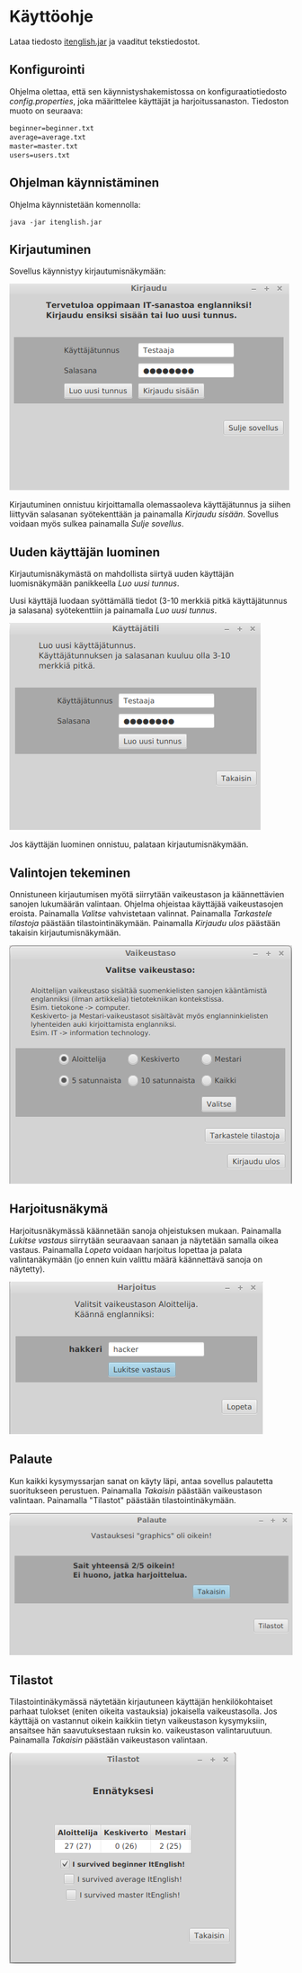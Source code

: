 # Käyttöohje

Lataa tiedosto [itenglish.jar](https://github.com/tietotuomas/ot-harjoitustyo/releases/tag/v1.0) ja vaaditut tekstiedostot.

## Konfigurointi

Ohjelma olettaa, että sen käynnistyshakemistossa on konfiguraatiotiedosto *config.properties*, joka määrittelee käyttäjät ja harjoitussanaston. Tiedoston muoto on seuraava:

```
beginner=beginner.txt
average=average.txt
master=master.txt
users=users.txt
```

## Ohjelman käynnistäminen

Ohjelma käynnistetään komennolla: 

```
java -jar itenglish.jar
```

## Kirjautuminen

Sovellus käynnistyy kirjautumisnäkymään:

<img src="https://github.com/tietotuomas/ot-harjoitustyo/blob/master/dokumentaatio/kuvat/kirjaudu.png?raw=true">

Kirjautuminen onnistuu kirjoittamalla olemassaoleva käyttäjätunnus ja siihen liittyvän salasanan syötekenttään ja painamalla *Kirjaudu sisään*. Sovellus voidaan myös sulkea painamalla *Sulje sovellus*.

## Uuden käyttäjän luominen

Kirjautumisnäkymästä on mahdollista siirtyä uuden käyttäjän luomisnäkymään panikkeella *Luo uusi tunnus*.

Uusi käyttäjä luodaan syöttämällä tiedot (3-10 merkkiä pitkä käyttäjätunnus ja salasana) syötekenttiin ja painamalla *Luo uusi tunnus*.

<img src="https://github.com/tietotuomas/ot-harjoitustyo/blob/master/dokumentaatio/kuvat/uusi.png?raw=true">

Jos käyttäjän luominen onnistuu, palataan kirjautumisnäkymään.

## Valintojen tekeminen

Onnistuneen kirjautumisen myötä siirrytään vaikeustason ja käännettävien sanojen lukumäärän valintaan. Ohjelma ohjeistaa käyttäjää vaikeustasojen eroista. Painamalla *Valitse* vahvistetaan valinnat. Painamalla *Tarkastele tilastoja* päästään tilastointinäkymään. Painamalla *Kirjaudu ulos* päästään takaisin kirjautumisnäkymään.

<img src="https://github.com/tietotuomas/ot-harjoitustyo/blob/master/dokumentaatio/kuvat/vaikeustaso.png?raw=true">

## Harjoitusnäkymä

Harjoitusnäkymässä käännetään sanoja ohjeistuksen mukaan. Painamalla *Lukitse vastaus* siirrytään seuraavaan sanaan ja näytetään samalla oikea vastaus. Painamalla *Lopeta* voidaan harjoitus lopettaa ja palata valintanäkymään (jo ennen kuin valittu määrä käännettävä sanoja on näytetty).

<img src="https://github.com/tietotuomas/ot-harjoitustyo/blob/master/dokumentaatio/kuvat/harjoitus.png?raw=true">

## Palaute

Kun kaikki kysymyssarjan sanat on käyty läpi, antaa sovellus palautetta suoritukseen perustuen. Painamalla *Takaisin* päästään vaikeustason valintaan. Painamalla "Tilastot" päästään tilastointinäkymään.

<img src="https://github.com/tietotuomas/ot-harjoitustyo/blob/master/dokumentaatio/kuvat/palaute.png?raw=true">

## Tilastot

Tilastointinäkymässä näytetään kirjautuneen käyttäjän henkilökohtaiset parhaat tulokset (eniten oikeita vastauksia) jokaisella vaikeustasolla. Jos käyttäjä on vastannut oikein kaikkiin tietyn vaikeustason kysymyksiin, ansaitsee hän saavutuksestaan ruksin ko. vaikeustason valintaruutuun. Painamalla *Takaisin* päästään vaikeustason valintaan.

<img src="https://github.com/tietotuomas/ot-harjoitustyo/blob/master/dokumentaatio/kuvat/tilastot.png?raw=true">



